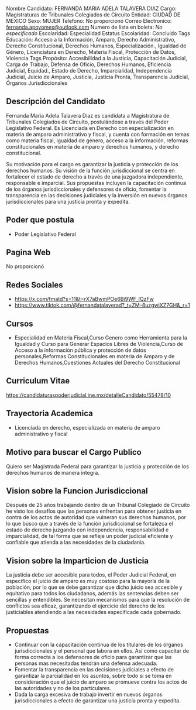 Nombre Candidato: FERNANDA MARIA ADELA TALAVERA DIAZ
Cargo: Magistraturas de Tribunales Colegiados de Circuito
Entidad: CIUDAD DE MEXICO
Sexo: MUJER
Telefono: No proporcionó
Correo Electronico: fernanda.apoyomex@outlook.com
Numero de lista en boleta: *No especificado*
Escolaridad: Especialidad
Estatus Escolaridad: Concluido
Tags Educación: Acceso a la Información, Amparo, Derecho Administrativo, Derecho Constitucional, Derechos Humanos, Especialización., Igualdad de Género, Licenciatura en Derecho, Materia Fiscal, Protección de Datos, Violencia
Tags Propósito: Accesibilidad a la Justicia, Capacitación Judicial, Carga de Trabajo, Defensa de Oficio, Derechos Humanos, Eficiencia Judicial, Equidad., Estado de Derecho, Imparcialidad, Independencia Judicial, Juicio de Amparo, Justicia, Justicia Pronta, Transparencia Judicial, Órganos Jurisdiccionales


## Descripción del Candidato 

Fernanda Maria Adela Talavera Diaz es candidata a Magistratura de Tribunales Colegiados de Circuito, postulándose a través del Poder Legislativo Federal. Es Licenciada en Derecho con especialización en materia de amparo administrativo y fiscal, y cuenta con formación en temas como materia fiscal, igualdad de género, acceso a la información, reformas constitucionales en materia de amparo y derechos humanos, y derecho constitucional.

Su motivación para el cargo es garantizar la justicia y protección de los derechos humanos. Su visión de la función jurisdiccional se centra en fortalecer el estado de derecho a través de una juzgadora independiente, responsable e imparcial. Sus propuestas incluyen la capacitación continua de los órganos jurisdiccionales y defensores de oficio, fomentar la transparencia en las decisiones judiciales y la inversión en nuevos órganos jurisdiccionales para una justicia pronta y expedita.


## Poder que postula

- Poder Legislativo Federal


## Pagina Web

No proporcionó


## Redes Sociales

- https://x.com/fmatd?s=11&t=rX7aBwmPOe6Bi9WF_lQzFw
- https://www.tiktok.com/@fernandatalaverad?_t=ZM-8uzgwiXZ7GH&_r=1


## Cursos

- Especialidad en Materia Fiscal,Curso Genero como Herramienta para la Igualdad y Curso para Generar Espacios Libres de Violencia,Curso de Acceso a la información pública y protección de datos personales,Reformas Constitucionales en materia de Amparo y de Derechos Humanos,Cuestiones Actuales del Derecho Constitucional


## Curriculum Vitae

https://candidaturaspoderjudicial.ine.mx/detalleCandidato/55478/10


## Trayectoria Academica

- Licenciada en derecho, especializada en materia de amparo administrativo y fiscal


## Motivo para buscar el Cargo Publico

Quiero ser Magistrada Federal para garantizar la justicia y protección de los derechos humanos de manera íntegra.


## Vision sobre la Funcion Jurisdiccional

Después de 25 años trabajando dentro de un Tribunal Colegiado de Circuito he visto los desafíos que las personas enfrentan para obtener justicia en contra de los actos de autoridad que vulneran sus derechos humanos, por lo que busco que a través de la función jurisdiccional se fortalezca el estado de derecho juzgando con independencia, responsabilidad e imparcialidad, de tal forma que se refleje un poder judicial eficiente y confiable que atienda a las necesidades de la ciudadanía.


## Vision sobre la Imparticion de Justicia

La justicia debe ser accesible para todos, el Poder Judicial Federal, en específico el juicio de amparo es muy costoso para la mayoría de la población, por lo que se debe garantizar que dicho juicio sea accesible y equitativo para todos los ciudadanos, además las sentencias deben ser sencillas y entendibles. Se necesitan mecanismos para que la resolución de conflictos sea eficaz, garantizando el ejercicio del derecho de los justiciables atendiendo a las necesidades específicade cada gobernado.


## Propuestas

- Continuar con la capacitación continua de los titulares de los órganos jurisdiccionales y el personal que labora en ellos. Así como capacitar de forma correcta a los defensores de oficio para garantizar que las personas mas necesitadas tendrán una defensa adecuada.
- Fomentar la transparencia en las decisiones judiciales a efecto de garantizar la parcialidad en los asuntos, sobre todo si se toma en consideración que el juicio de amparo se promueve contra los actos de las autoridades y no de los particulares.
- Dada la carga excesiva de trabajo invertir en nuevos órganos jurisdiccionales a efecto de garantizar una justicia pronta y expedita.

